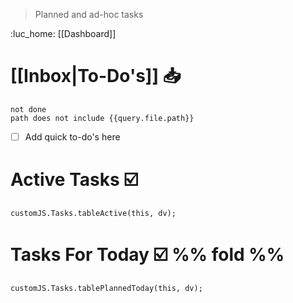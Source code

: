 > Planned and ad-hoc tasks

:luc_home: [[Dashboard]]
# [[Inbox|To-Do's]] 📥
```tasks
not done
path does not include {{query.file.path}}
```
- [ ] Add quick to-do's here
# Active Tasks ☑️
```dataviewjs
customJS.Tasks.tableActive(this, dv);
```
# Tasks For Today ☑️ %% fold %%
```dataviewjs
customJS.Tasks.tablePlannedToday(this, dv);
```
